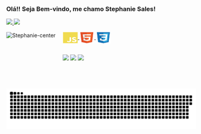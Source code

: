 ### Olá!! Seja Bem-vindo, me chamo Stephanie Sales!

<div>
  <a href="https://github.com/StehSales">
  <img height="170em" src="https://github-readme-stats.vercel.app/api?username=StehSales&show_icons=true&theme=midnight-purple&include_all_commits=true&count_private=true"/>
  <img height="170em" src="https://github-readme-stats.vercel.app/api/top-langs/?username=StehSales&layout=compact&langs_count=7&theme=midnight-purple"/>
</div>
  
<div style="display: inline_block"><br>
  <img align="center" alt="Stephanie-Js" height="30" width="40" src="https://raw.githubusercontent.com/devicons/devicon/master/icons/javascript/javascript-plain.svg">
  <img align="center" alt="Stephanie-HTML" height="30" width="40" src="https://raw.githubusercontent.com/devicons/devicon/master/icons/html5/html5-original.svg">
  <img align="center" alt="Stephanie-CSS" height="30" width="40" src="https://raw.githubusercontent.com/devicons/devicon/master/icons/css3/css3-original.svg">
  <img align="left" alt="Stephanie-center" src="https://i.giphy.com/media/h2JfB0hWzYBewzGN5j/giphy.webp" width="150" height="150" frameBorder="0" >
</div>
  
  ##
 
  
<div> 
  <a href="https://t.me/stehsales" target="_blank"><img src="https://img.shields.io/badge/Telegram-2CA5E0?style=for-the-badge&logo=telegram&logoColor=white" target="_blank"></a>
  <a href="https://www.linkedin.com/in/stephanie-santos31/" target="_blank"><img src="https://img.shields.io/badge/-LinkedIn-%230077B5?style=for-the-badge&logo=linkedin&logoColor=white" target="_blank"></a> 
  <a href = "mailto:stephanie.salles@hotmail.com"><img src="https://img.shields.io/badge/Microsoft_Outlook-0078D4?style=for-the-badge&logo=microsoft-outlook&logoColor=white" target="_blank"></a>

  ![Snake animation](https://github.com/StehSales/StehSales/blob/output/github-contribution-grid-snake.svg)
  
</div>  
  
  
